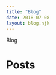 ```yaml
---
title: "Blog"
date: 2018-07-08
layout: blog.njk
---
```


<div class="page-tag">Blog</div>

<h1 class="page-title">Posts</h1>

<style>
.archive {
  padding-left: 0;
}

.archive__post {
  display: flex;
  list-style: none;
  margin-left: 0;
  max-width: 36rem;
  margin-bottom: 0.6em;
  padding-bottom: 0.6rem;
  border-bottom: 1px solid var(--border-color-light);
}

.archive__title {
  flex: 1 1 auto;
  color: var(--color);
  font-weight: var(--x-bold);
}

.archive__date {
  flex: 0 0 6.5rem;
  text-align: right;
  font-weight: var(--bold);
  color: var(--muted-color);
}
</style>

